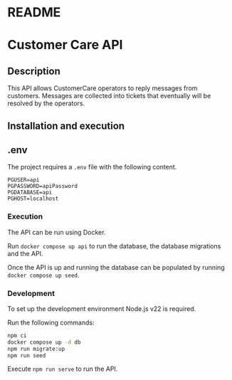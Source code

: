 # README

# Customer Care API

## Description

This API allows CustomerCare operators to reply messages from customers. Messages are collected into tickets that eventually will be resolved by the operators.

## Installation and execution

## .env

The project requires a `.env` file with the following content.

```text
PGUSER=api
PGPASSWORD=apiPassword
PGDATABASE=api
PGHOST=localhost
```

### Execution

The API can be run using Docker.

Run `docker compose up api` to run the database, the database migrations and the API.

Once the API is up and running the database can be populated by running `docker compose up seed`.

### Development

To set up the development environment Node.js v22 is required.

Run the following commands:

```bash
npm ci
docker compose up -d db
npm run migrate:up
npm run seed
```

Execute `npm run serve` to run the API.
